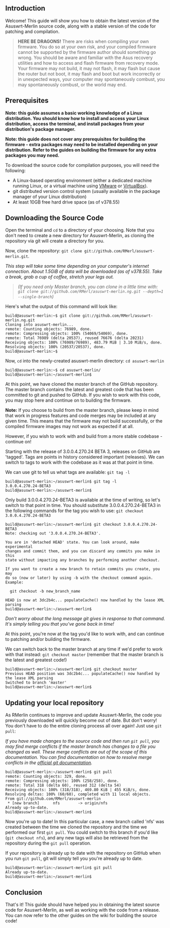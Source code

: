 ## Introduction ##

Welcome! This guide will show you how to obtain the latest version of the Asuswrt-Merlin source code, along with a stable version of the code for patching and compilation.

> **HERE BE DRAGONS!** There are risks when compiling your own firmware. You do so at your own risk, and your compiled firmware cannot be supported by the firmware author should something go wrong. You should be aware and familiar with the Asus recovery utilities and how to access and flash firmware from recovery mode. Your firmware may not build, it may not flash, it may flash but cause the router but not boot, it may flash and boot but work incorrectly or in unexpected ways, your computer may spontaneously combust, you may spontaneously combust, or the world may end.

## Prerequisites ##

**Note: this guide assumes a basic working knowledge of a Linux distribution. You should know how to install and access your Linux distribution, access the terminal, and install packages from your distribution's package manager.**

**Note: this guide does not cover any prerequisites for building the firmware - extra packages may need to be installed depending on your distribution. Refer to the guides on building the firmware for any extra packages you may need.**

To download the source code for compilation purposes, you will need the following:

* A Linux-based operating environment (either a dedicated machine running Linux, or a virtual machine using [VMware](https://www.vmware.com) or [VirtualBox](https://www.virtualbox.org/)).
* git distributed version control system (usually available in the package manager of your Linux distribution)
* At least 10GB free hard drive space (as of v378.55)

## Downloading the Source Code ##

Open the terminal and `cd` to a directory of your choosing. Note that you don't need to create a new directory for Asuswrt-Merlin, as cloning the repository via git will create a directory for you.

Now, clone the repository: `git clone git://github.com/RMerl/asuswrt-merlin.git`.

*This step will take some time depending on your computer's internet connection. About 1.5GiB of data will be downloaded (as of v378.55). Take a break, grab a cup of coffee, stretch your legs out.* 
>*(If you need only Master branch, you can clone in a little time with: `git clone git://github.com/RMerl/asuswrt-merlin.ng.git --depth=1 --single-branch`)*

Here's what the output of this command will look like:

    build@asuswrt-merlin:~$ git clone git://github.com/RMerl/asuswrt-merlin.ng.git
    Cloning into asuswrt-merlin...
    remote: Counting objects: 76989, done.
    remote: Compressing objects: 100% (54069/54069), done.
    remote: Total 76989 (delta 20537), reused 76676 (delta 20231)
    Receiving objects: 100% (76989/76989), 483.79 MiB | 3.10 MiB/s, done.
    Resolving objects: 100% (20537/20537), done.
    build@asuswrt-merlin:~$

Now, `cd` into the newly-created asuswrt-merlin directory: `cd asuswrt-merlin`

    build@asuswrt-merlin:~$ cd asuswrt-merlin/
    build@asuswrt-merlin:~/asuswrt-merlin$

At this point, we have cloned the *master* branch of the GitHub repository. The master branch contains the latest and greatest code that has been committed to git and pushed to GitHub. If you wish to work with this code, you may stop here and continue on to building the firmware.

**Note:** If you choose to build from the master branch, please keep in mind that work in progress features and code merges may be included at any given time. This means that the firmware may not build successfully, or the compiled firmware images may not work as expected if at all.

However, if you wish to work with and build from a more stable codebase - continue on!

Starting with the release of 3.0.0.4.270.24 BETA 3, releases on GitHub are 'tagged'. Tags are points in history considered important (releases). We can switch to tags to work with the codebase as it was at that point in time.

We can use git to tell us what tags are available: `git tag -l`

    build@asuswrt-merlin:~/asuswrt-merlin$ git tag -l
    3.0.0.4.270.24-BETA3
    build@asuswrt-merlin:~/asuswrt-merlin$

Only build 3.0.0.4.270.24-BETA3 is available at the time of writing, so let's switch to that point in time. You should substitute 3.0.0.4.270.24-BETA3 in the following commands for the tag you wish to use: `git checkout 3.0.0.4.270.24-BETA3`

    build@asuswrt-merlin:~/asuswrt-merlin$ git checkout 3.0.0.4.270.24-BETA3
    Note: checking out '3.0.0.4.270.24-BETA3'.

    You are in 'detached HEAD' state. You can look around, make experimental
    changes and commit them, and you can discard any commits you make in this
    state without impacting any branches by performing another checkout.

    If you want to create a new branch to retain commits you create, you may
    do so (now or later) by using -b with the checkout command again. Example:

      git checkout -b new_branch_name

    HEAD is now at 3dc2b4c... populateCache() now handled by the lease XML parsing
    build@asuswrt-merlin:~/asuswrt-merlin$

*Don't worry about the long message git gives in response to that command. It's simply telling you that you've gone back in time!*

At this point, you're now at the tag you'd like to work with, and can continue to patching and/or building the firmware.

We can switch back to the master branch at any time if we'd prefer to work with that instead: `git checkout master` (remember that the master branch is the latest and greatest code!)

    build@asuswrt-merlin:~/asuswrt-merlin$ git checkout master
    Previous HEAD position was 3dc2b4c... populateCache() now handled by the lease XML parsing
    Switched to branch 'master'
    build@asuswrt-merlin:~/asuswrt-merlin$

## Updating your local repository ##

As RMerlin continues to improve and update Asuswrt-Merlin, the code you previously downloaded will quickly become out of date. But don't worry! You don't have to do the entire cloning process all over again! Just use `git pull`:

*If you have made changes to the source code and then run `git pull`, you may find merge conflicts if the master branch has changes to a file you changed as well. These merge conflicts are out of the scope of this documentation. You can find documentation on how to resolve merge conflicts in the [official git documentation](http://www.kernel.org/pub/software/scm/git/docs/user-manual.html#resolving-a-merge).*

    build@asuswrt-merlin:~/asuswrt-merlin$ git pull
    remote: Counting objects: 329, done.
    remote: Compressing objects: 100% (258/258), done.
    remote: Total 318 (delta 60), reused 312 (delta 54)
    Receiving objects: 100% (318/318), 469.80 KiB | 455 KiB/s, done.
    Resolving deltas: 100% (60/60), completed with 11 local objects.
    From git://github.com/RMerl/asuswrt-merlin
     * [new branch]      nfs        -> origin/nfs
    Already up-to-date.
    build@asuswrt-merlin:~/asuswrt-merlin$

Now you're up to date! In this particular case, a new branch called 'nfs' was created between the time we cloned the repository and the time we performed our first `git pull`. You could switch to this branch if you'd like (`git checkout nfs`), and any new tags will also be retrieved from the repository during the `git pull` operation.

If your repository is already up to date with the repository on GitHub when you run `git pull`, git will simply tell you you're already up to date.

    build@asuswrt-merlin:~/asuswrt-merlin$ git pull
    Already up-to-date.
    build@asuswrt-merlin:~/asuswrt-merlin$

## Conclusion ##

That's it! This guide should have helped you in obtaining the latest source code for Asuswrt-Merlin, as well as working with the code from a release. You can now refer to the other guides on the wiki for building the source code!